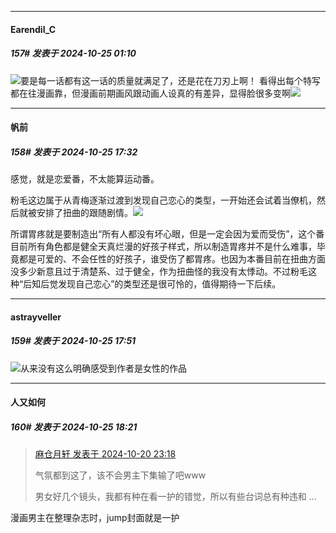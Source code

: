﻿
*****

####  Earendil_C  
##### 157#       发表于 2024-10-25 01:10

<img src="https://static.saraba1st.com/image/smiley/face2017/033.png" referrerpolicy="no-referrer">要是每一话都有这一话的质量就满足了，还是花在刀刃上啊！
看得出每个特写都在往漫画靠，但漫画前期画风跟动画人设真的有差异，显得脸很多变啊<img src="https://static.saraba1st.com/image/smiley/face2017/192.png" referrerpolicy="no-referrer">


*****

####  帆前  
##### 158#       发表于 2024-10-25 17:32

感觉，就是恋爱番，不太能算运动番。

粉毛这边属于从青梅逐渐过渡到发现自己恋心的类型，一开始还会试着当僚机，然后就被安排了扭曲的跟随剧情。<img src="https://p.sda1.dev/19/5e9b279b01212b6dce352a1fd8e3045c/Screenshot_20241025_172214_com.huawei.browser.jpg" referrerpolicy="no-referrer">

所谓胃疼就是要制造出“所有人都没有坏心眼，但是一定会因为爱而受伤”，这个番目前所有角色都是健全天真烂漫的好孩子样式，所以制造胃疼并不是什么难事，毕竟都是可爱的、不会任性的好孩子，谁受伤了都胃疼。也因为本番目前在扭曲方面没多少新意且过于清楚系、过于健全，作为扭曲怪的我没有太悸动。不过粉毛这种“后知后觉发现自己恋心”的类型还是很可怜的，值得期待一下后续。


*****

####  astrayveller  
##### 159#       发表于 2024-10-25 17:51

<img src="https://static.saraba1st.com/image/smiley/face2017/001.png" referrerpolicy="no-referrer">从来没有这么明确感受到作者是女性的作品


*****

####  人又如何  
##### 160#       发表于 2024-10-25 18:21

<blockquote><a href="httphttps://bbs.saraba1st.com/2b/forum.php?mod=redirect&amp;goto=findpost&amp;pid=66501748&amp;ptid=2156809" target="_blank">麻仓月轩 发表于 2024-10-20 23:18</a>

气氛都到这了，该不会男主下集输了吧www

男女好几个镜头，我都有种在看一护的错觉，所以有些台词总有种违和 ...</blockquote>
漫画男主在整理杂志时，jump封面就是一护

